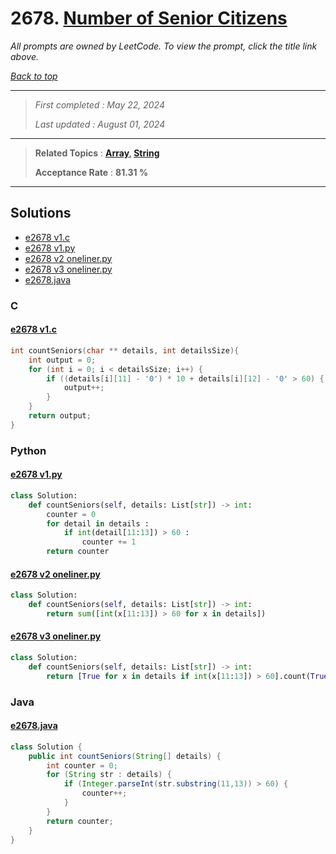 # 2678. [Number of Senior Citizens](<https://leetcode.com/problems/number-of-senior-citizens>)

*All prompts are owned by LeetCode. To view the prompt, click the title link above.*

*[Back to top](<../README.md>)*

------

> *First completed : May 22, 2024*
>
> *Last updated : August 01, 2024*

------

> **Related Topics** : **[Array](<by_topic/Array.md>), [String](<by_topic/String.md>)**
>
> **Acceptance Rate** : **81.31 %**

------

## Solutions

- [e2678 v1.c](<../my-submissions/e2678 v1.c>)
- [e2678 v1.py](<../my-submissions/e2678 v1.py>)
- [e2678 v2 oneliner.py](<../my-submissions/e2678 v2 oneliner.py>)
- [e2678 v3 oneliner.py](<../my-submissions/e2678 v3 oneliner.py>)
- [e2678.java](<../my-submissions/e2678.java>)
### C
#### [e2678 v1.c](<../my-submissions/e2678 v1.c>)
```C
int countSeniors(char ** details, int detailsSize){
    int output = 0;
    for (int i = 0; i < detailsSize; i++) {
        if ((details[i][11] - '0') * 10 + details[i][12] - '0' > 60) {
            output++;
        }
    }
    return output;
}
```

### Python
#### [e2678 v1.py](<../my-submissions/e2678 v1.py>)
```Python
class Solution:
    def countSeniors(self, details: List[str]) -> int:
        counter = 0
        for detail in details :
            if int(detail[11:13]) > 60 :
                counter += 1
        return counter
```

#### [e2678 v2 oneliner.py](<../my-submissions/e2678 v2 oneliner.py>)
```Python
class Solution:
    def countSeniors(self, details: List[str]) -> int:
        return sum([int(x[11:13]) > 60 for x in details])
```

#### [e2678 v3 oneliner.py](<../my-submissions/e2678 v3 oneliner.py>)
```Python
class Solution:
    def countSeniors(self, details: List[str]) -> int:
        return [True for x in details if int(x[11:13]) > 60].count(True)
```

### Java
#### [e2678.java](<../my-submissions/e2678.java>)
```Java
class Solution {
    public int countSeniors(String[] details) {
        int counter = 0;
        for (String str : details) {
            if (Integer.parseInt(str.substring(11,13)) > 60) {
                counter++;
            }
        }
        return counter;
    }
}
```


